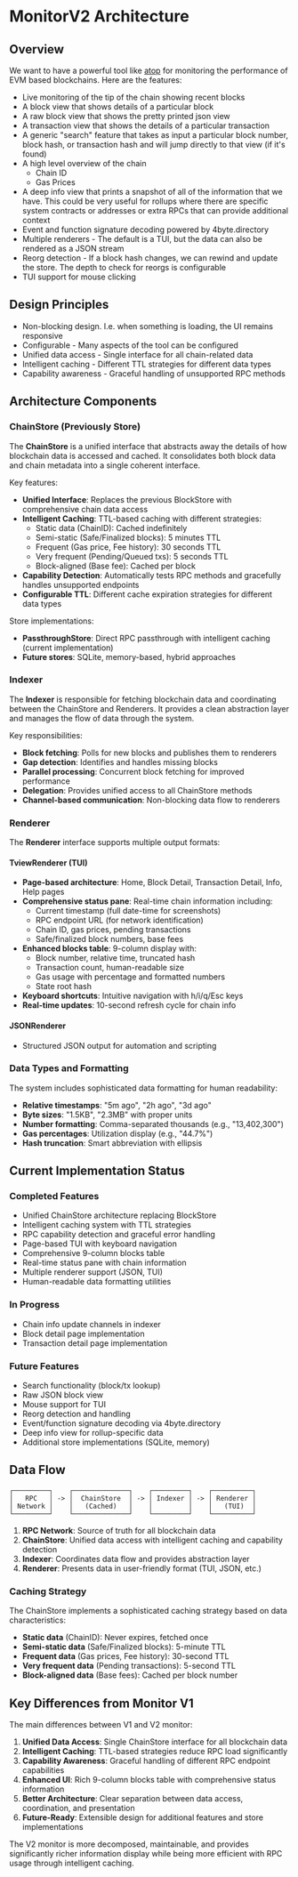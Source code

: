# MonitorV2 Architecture

## Overview

We want to have a powerful tool like [atop](https://www.atoptool.nl/)
for monitoring the performance of EVM based blockchains. Here are the
features:

- Live monitoring of the tip of the chain showing recent blocks
- A block view that shows details of a particular block
- A raw block view that shows the pretty printed json view
- A transaction view that shows the details of a particular
  transaction
- A generic "search" feature that takes as input a particular block
  number, block hash, or transaction hash and will jump directly to
  that view (if it's found)
- A high level overview of the chain
  - Chain ID
  - Gas Prices
- A deep info view that prints a snapshot of all of the information
  that we have. This could be very useful for rollups where there are
  specific system contracts or addresses or extra RPCs that can
  provide additional context
- Event and function signature decoding powered by 4byte.directory
- Multiple renderers - The default is a TUI, but the data can also be
  rendered as a JSON stream
- Reorg detection - If a block hash changes, we can rewind and update
  the store. The depth to check for reorgs is configurable
- TUI support for mouse clicking

## Design Principles

- Non-blocking design. I.e. when something is loading, the UI remains
  responsive
- Configurable - Many aspects of the tool can be configured
- Unified data access - Single interface for all chain-related data
- Intelligent caching - Different TTL strategies for different data types
- Capability awareness - Graceful handling of unsupported RPC methods

## Architecture Components

### ChainStore (Previously Store)

The **ChainStore** is a unified interface that abstracts away the details of how 
blockchain data is accessed and cached. It consolidates both block data and 
chain metadata into a single coherent interface.

Key features:
- **Unified Interface**: Replaces the previous BlockStore with comprehensive chain data access
- **Intelligent Caching**: TTL-based caching with different strategies:
  - Static data (ChainID): Cached indefinitely
  - Semi-static (Safe/Finalized blocks): 5 minutes TTL
  - Frequent (Gas price, Fee history): 30 seconds TTL
  - Very frequent (Pending/Queued txs): 5 seconds TTL
  - Block-aligned (Base fee): Cached per block
- **Capability Detection**: Automatically tests RPC methods and gracefully handles unsupported endpoints
- **Configurable TTL**: Different cache expiration strategies for different data types

Store implementations:
- **PassthroughStore**: Direct RPC passthrough with intelligent caching (current implementation)
- **Future stores**: SQLite, memory-based, hybrid approaches

### Indexer

The **Indexer** is responsible for fetching blockchain data and coordinating between
the ChainStore and Renderers. It provides a clean abstraction layer and manages
the flow of data through the system.

Key responsibilities:
- **Block fetching**: Polls for new blocks and publishes them to renderers
- **Gap detection**: Identifies and handles missing blocks
- **Parallel processing**: Concurrent block fetching for improved performance
- **Delegation**: Provides unified access to all ChainStore methods
- **Channel-based communication**: Non-blocking data flow to renderers

### Renderer

The **Renderer** interface supports multiple output formats:

#### TviewRenderer (TUI)
- **Page-based architecture**: Home, Block Detail, Transaction Detail, Info, Help pages
- **Comprehensive status pane**: Real-time chain information including:
  - Current timestamp (full date-time for screenshots)
  - RPC endpoint URL (for network identification)
  - Chain ID, gas prices, pending transactions
  - Safe/finalized block numbers, base fees
- **Enhanced blocks table**: 9-column display with:
  - Block number, relative time, truncated hash
  - Transaction count, human-readable size
  - Gas usage with percentage and formatted numbers
  - State root hash
- **Keyboard shortcuts**: Intuitive navigation with h/i/q/Esc keys
- **Real-time updates**: 10-second refresh cycle for chain info

#### JSONRenderer
- Structured JSON output for automation and scripting

### Data Types and Formatting

The system includes sophisticated data formatting for human readability:
- **Relative timestamps**: "5m ago", "2h ago", "3d ago"
- **Byte sizes**: "1.5KB", "2.3MB" with proper units
- **Number formatting**: Comma-separated thousands (e.g., "13,402,300")
- **Gas percentages**: Utilization display (e.g., "44.7%")
- **Hash truncation**: Smart abbreviation with ellipsis

## Current Implementation Status

### Completed Features
- Unified ChainStore architecture replacing BlockStore
- Intelligent caching system with TTL strategies
- RPC capability detection and graceful error handling
- Page-based TUI with keyboard navigation
- Comprehensive 9-column blocks table
- Real-time status pane with chain information
- Multiple renderer support (JSON, TUI)
- Human-readable data formatting utilities

### In Progress
- Chain info update channels in indexer
- Block detail page implementation
- Transaction detail page implementation

### Future Features
- Search functionality (block/tx lookup)
- Raw JSON block view
- Mouse support for TUI
- Reorg detection and handling
- Event/function signature decoding via 4byte.directory
- Deep info view for rollup-specific data
- Additional store implementations (SQLite, memory)

## Data Flow

```
┌─────────┐    ┌──────────────┐    ┌─────────┐    ┌──────────┐
│   RPC   │ -> │  ChainStore  │ -> │ Indexer │ -> │ Renderer │
│ Network │    │   (Cached)   │    │         │    │   (TUI)  │
└─────────┘    └──────────────┘    └─────────┘    └──────────┘
```

1. **RPC Network**: Source of truth for all blockchain data
2. **ChainStore**: Unified data access with intelligent caching and capability detection
3. **Indexer**: Coordinates data flow and provides abstraction layer
4. **Renderer**: Presents data in user-friendly format (TUI, JSON, etc.)

### Caching Strategy

The ChainStore implements a sophisticated caching strategy based on data characteristics:

- **Static data** (ChainID): Never expires, fetched once
- **Semi-static data** (Safe/Finalized blocks): 5-minute TTL
- **Frequent data** (Gas prices, Fee history): 30-second TTL  
- **Very frequent data** (Pending transactions): 5-second TTL
- **Block-aligned data** (Base fees): Cached per block number

## Key Differences from Monitor V1

The main differences between V1 and V2 monitor:

1. **Unified Data Access**: Single ChainStore interface for all blockchain data
2. **Intelligent Caching**: TTL-based strategies reduce RPC load significantly
3. **Capability Awareness**: Graceful handling of different RPC endpoint capabilities
4. **Enhanced UI**: Rich 9-column blocks table with comprehensive status information
5. **Better Architecture**: Clear separation between data access, coordination, and presentation
6. **Future-Ready**: Extensible design for additional features and store implementations

The V2 monitor is more decomposed, maintainable, and provides significantly richer
information display while being more efficient with RPC usage through intelligent caching.